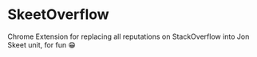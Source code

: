 # SkeetOverflow

Chrome Extension for replacing all reputations on StackOverflow into Jon Skeet unit, for fun 😁
